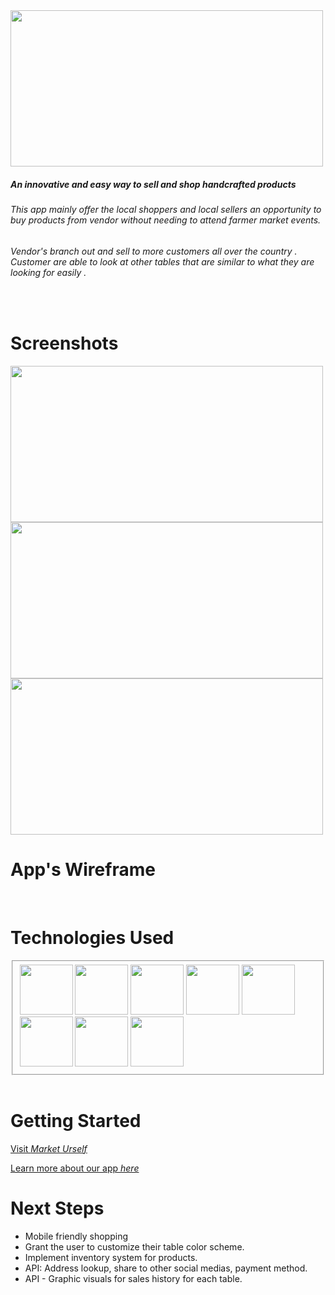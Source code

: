  <img src='https://i.imgur.com/6tezqBG.png' height="250" width= "500">

##### An innovative and easy way to sell and shop handcrafted products
###### This app mainly offer the local shoppers and local sellers an opportunity to buy products from vendor without needing to attend farmer market events.
###### Vendor's branch out and sell to more customers all over the country . Customer are able to look at other tables that are similar to what they are looking for easily .
<br>

# Screenshots
 <img src='https://i.imgur.com/RRwDFSd.png' height="250" width= "500">
 <img src='https://i.imgur.com/RrKr1TZ.png' height="250" width= "500">
 <img src='https://i.imgur.com/mZ1swCd.png' height="250" width= "500">


# App's Wireframe 
<!-- <img src=''    width='370' height='250'>
<img src=''    width='370' height='250'>
<img src=''    width='370' height='250'>
<img src=''    width='370' height='250'> -->

<br> 

# Technologies Used
<fieldset>
<img src='https://i.imgur.com/oEyyZob.png' width='85' height='80'>    
<img src='https://i.imgur.com/Pzz4rzz.png' width='85' height='80'> 
<img src='https://i.imgur.com/Bmler0o.jpg' width='85' height='80'>  
<img src='https://i.imgur.com/hQEoMom.png' width='85' height='80'> 

<img src='https://i.imgur.com/M0w5iSS.jpg' width='85' height='80'>
<img src='https://i.imgur.com/62HwQxV.png' width='85' height='80'>
<img src='https://i.imgur.com/2BiYmhl.png' width='85' height='80'>
<img src='https://i.imgur.com/NcK2bqq.png' width='85' height='80'>
</fieldset>

<br>

# Getting Started 
[Visit _Market Urself_](https://marketurself.herokuapp.com/)

[Learn more about our app _here_](https://docs.google.com/presentation/d/1Cky5GsONTn12B6Mjp3lcyba7lu7nkyGCfJEphYhKIpw/edit?usp=sharing)

# Next Steps
* Mobile friendly shopping
* Grant the user to customize their table color scheme.
* Implement inventory system for products.
* API: Address lookup, share to other social medias, payment method.
* API - Graphic visuals for sales history for each table.
